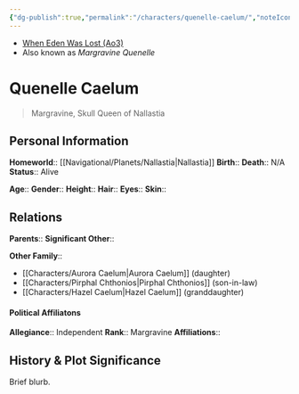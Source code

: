 ```yaml
---
{"dg-publish":true,"permalink":"/characters/quenelle-caelum/","noteIcon":"saber1"}
---
```


- [When Eden Was Lost (Ao3)](https://archiveofourown.org/works/19334440)
- Also known as *Margravine Quenelle*
# Quenelle Caelum
>Margravine, Skull Queen of Nallastia 

## Personal Information

**Homeworld**::  [[Navigational/Planets/Nallastia\|Nallastia]]
**Birth**:: 
**Death**::  N/A
**Status**::  Alive

**Age**:: 
**Gender**::
**Height**::
**Hair**::
**Eyes**::
**Skin**:: 

## Relations

**Parents**:: 
**Significant Other**::

**Other Family**::
- [[Characters/Aurora Caelum\|Aurora Caelum]] (daughter)
- [[Characters/Pirphal Chthonios\|Pirphal Chthonios]] (son-in-law)
- [[Characters/Hazel Caelum\|Hazel Caelum]] (granddaughter)

#### Political Affiliatons

**Allegiance**::  Independent
**Rank**::  Margravine 
**Affiliations**::  

## History & Plot Significance
Brief blurb.